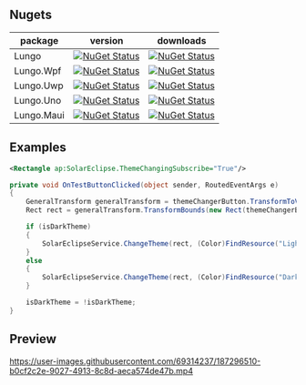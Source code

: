## Nugets

| package | version  | downloads |
| ---------------|:-------------:|:-------------:|
| Lungo         | [![NuGet Status](https://img.shields.io/nuget/v/Lungo.svg?style=flat)](https://www.nuget.org/packages/Lungo/) | [![NuGet Status](https://img.shields.io/nuget/dt/Lungo.svg)](https://www.nuget.org/packages/Lungo) |
| Lungo.Wpf   | [![NuGet Status](https://img.shields.io/nuget/v/Lungo.Wpf.svg?style=flat)](https://www.nuget.org/packages/Lungo.Wpf/) | [![NuGet Status](https://img.shields.io/nuget/dt/Lungo.Wpf.svg)](https://www.nuget.org/packages/Lungo.Wpf) |
| Lungo.Uwp   | [![NuGet Status](https://img.shields.io/nuget/v/Lungo.Uwp.svg?style=flat)](https://www.nuget.org/packages/Lungo.Uwp/) | [![NuGet Status](https://img.shields.io/nuget/dt/Lungo.Uwp.svg)](https://www.nuget.org/packages/Lungo.Uwp) |
| Lungo.Uno   | [![NuGet Status](https://img.shields.io/nuget/v/Lungo.Uno.svg?style=flat)](https://www.nuget.org/packages/Lungo.Uno/) | [![NuGet Status](https://img.shields.io/nuget/dt/Lungo.Uno.svg)](https://www.nuget.org/packages/Lungo.Uno) |
| Lungo.Maui   | [![NuGet Status](https://img.shields.io/nuget/v/Lungo.Maui.svg?style=flat)](https://www.nuget.org/packages/Lungo.Maui/) | [![NuGet Status](https://img.shields.io/nuget/dt/Lungo.Maui.svg)](https://www.nuget.org/packages/Lungo.Maui) |

## Examples
```XML
<Rectangle ap:SolarEclipse.ThemeChangingSubscribe="True"/>
```

```C#
private void OnTestButtonClicked(object sender, RoutedEventArgs e)
{
    GeneralTransform generalTransform = themeChangerButton.TransformToVisual((Visual)themeChangerButton.Parent);
    Rect rect = generalTransform.TransformBounds(new Rect(themeChangerButton.RenderSize));

    if (isDarkTheme)
    {
        SolarEclipseService.ChangeTheme(rect, (Color)FindResource("Light"));
    }
    else
    {
        SolarEclipseService.ChangeTheme(rect, (Color)FindResource("Dark"));
    }

    isDarkTheme = !isDarkTheme;
}
```
## Preview
https://user-images.githubusercontent.com/69314237/187296510-b0cf2c2e-9027-4913-8c8d-aeca574de47b.mp4


